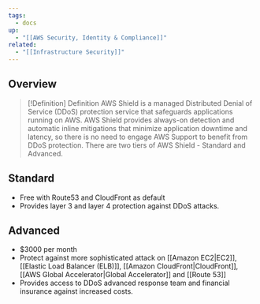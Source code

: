 ```yaml
---
tags:
  - docs
up:
  - "[[AWS Security, Identity & Compliance]]"
related:
  - "[[Infrastructure Security]]"
---
```

## Overview


> [!Definition] Definition
> AWS Shield is a managed Distributed Denial of Service (DDoS) protection service that safeguards applications running on AWS. AWS Shield provides always-on detection and automatic inline mitigations that minimize application downtime and latency, so there is no need to engage AWS Support to benefit from DDoS protection. There are two tiers of AWS Shield - Standard and Advanced.

## Standard 

- Free with Route53 and CloudFront as default
- Provides layer 3 and layer 4 protection against DDoS attacks.

## Advanced

- $3000 per month
- Protect against more sophisticated attack on [[Amazon EC2|EC2]], [[Elastic Load Balancer (ELB)]], [[Amazon CloudFront|CloudFront]], [[AWS Global Accelerator|Global Accelerator]] and [[Route 53]]
- Provides access to DDoS advanced response team and financial insurance against increased costs.

